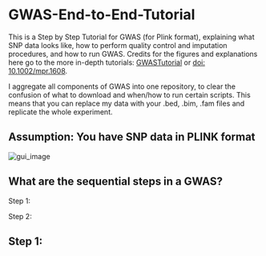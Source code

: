 # GWAS-End-to-End-Tutorial
This is a Step by Step Tutorial for GWAS (for Plink format), explaining what SNP data looks like, how to perform quality control and imputation procedures, and how to run GWAS.
Credits for the figures and explanations here go to the more in-depth tutorials: [GWASTutorial](https://cloufield.github.io/GWASTutorial) or [doi: 10.1002/mpr.1608](https://pmc.ncbi.nlm.nih.gov/articles/PMC6001694/). 

I aggregate all components of GWAS into one repository, to clear the confusion of what to download and when/how to run certain scripts. This means that you can replace my data with your .bed, .bim, .fam files and replicate the whole experiment. 

## Assumption: You have SNP data in PLINK format
![gui_image]([https://github.com/kimtae55/DeepFDR/blob/main/figs/gui_sample.png](https://github.com/kimtae55/GWAS-End-to-End-Tutorial/blob/main/figs/plink.png))

## What are the sequential steps in a GWAS?
Step 1: 

Step 2:

## Step 1:

